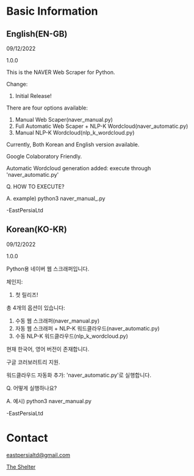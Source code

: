 # Basic Information

## English(EN-GB)
09/12/2022

1.0.0

This is the NAVER Web Scraper for Python.

Change:

1. Initial Release!

There are four options available:
1. Manual Web Scaper(naver_manual.py)
1. Full Automatic Web Scaper + NLP-K Wordcloud(naver_automatic.py)
1. Manual NLP-K Wordcloud(nlp_k_wordcloud.py)

Currently, Both Korean and English version available.

Google Colaboratory Friendly.

Automatic Wordcloud generation added: execute through 'naver_automatic.py'

Q. HOW TO EXECUTE?

A. example) python3 naver_manual_.py

-EastPersiaLtd

## Korean(KO-KR)
09/12/2022

1.0.0

Python용 네이버 웹 스크래퍼입니다.

체인지:
1. 첫 릴리즈!

총 4개의 옵션이 있습니다:
1. 수동 웹 스크래퍼(naver_manual.py)
1. 자동 웹 스크래퍼 + NLP-K 워드클라우드(naver_automatic.py)
1. 수동 NLP-K 워드클라우드(nlp_k_wordcloud.py)

현재 한국어, 영어 버전이 존재합니다.

구글 코러보러트리 지원.

워드클라우드 자동화 추가: 'naver_automatic.py'로 실행합니다.

Q. 어떻게 실행하나요?

A. 예시) python3 naver_manual.py

-EastPersiaLtd

# Contact
eastpersialtd@gmail.com

[The Shelter](https://sites.google.com/view/eastpersialtd)